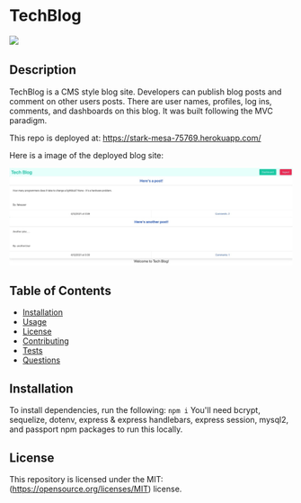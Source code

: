 # TechBlog
![](https://img.shields.io/badge/License-MIT-yellow.svg)

## Description
TechBlog is a CMS style blog site. Developers can publish blog posts and comment on other users posts. There are user names, profiles, log ins, comments, and dashboards on this blog. It was built following the MVC paradigm.

This repo is deployed at: https://stark-mesa-75769.herokuapp.com/

Here is a image of the deployed blog site:

<img src="./images/homepage.jpeg" alt="Homepage of TechBlog">



## Table of Contents
* [Installation](#installation)
* [Usage](#usage)
* [License](#license)
* [Contributing](#contributing)
* [Tests](#tests)
* [Questions](#questions)

## Installation
To install dependencies, run the following:
`
npm i
`
You'll need bcrypt, sequelize, dotenv, express & express handlebars, express session, mysql2, and passport npm packages to run this locally. 


## License
This repository is licensed under the MIT: (https://opensource.org/licenses/MIT) license.


